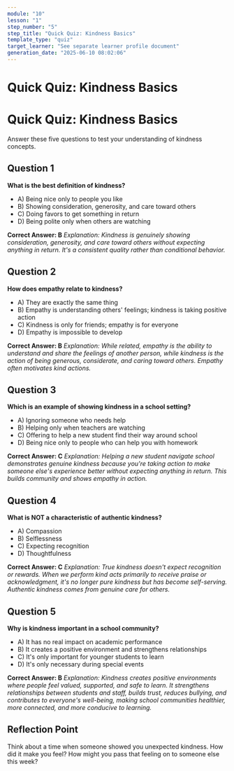 ```yaml
---
module: "10"
lesson: "1"
step_number: "5"
step_title: "Quick Quiz: Kindness Basics"
template_type: "quiz"
target_learner: "See separate learner profile document"
generation_date: "2025-06-10 08:02:06"
---
```


# Quick Quiz: Kindness Basics

# Quick Quiz: Kindness Basics

Answer these five questions to test your understanding of kindness concepts.

## Question 1
**What is the best definition of kindness?**
- A) Being nice only to people you like
- B) Showing consideration, generosity, and care toward others
- C) Doing favors to get something in return
- D) Being polite only when others are watching

**Correct Answer: B**
*Explanation: Kindness is genuinely showing consideration, generosity, and care toward others without expecting anything in return. It's a consistent quality rather than conditional behavior.*

## Question 2
**How does empathy relate to kindness?**
- A) They are exactly the same thing
- B) Empathy is understanding others' feelings; kindness is taking positive action
- C) Kindness is only for friends; empathy is for everyone
- D) Empathy is impossible to develop

**Correct Answer: B**
*Explanation: While related, empathy is the ability to understand and share the feelings of another person, while kindness is the action of being generous, considerate, and caring toward others. Empathy often motivates kind actions.*

## Question 3
**Which is an example of showing kindness in a school setting?**
- A) Ignoring someone who needs help
- B) Helping only when teachers are watching
- C) Offering to help a new student find their way around school
- D) Being nice only to people who can help you with homework

**Correct Answer: C**
*Explanation: Helping a new student navigate school demonstrates genuine kindness because you're taking action to make someone else's experience better without expecting anything in return. This builds community and shows empathy in action.*

## Question 4
**What is NOT a characteristic of authentic kindness?**
- A) Compassion
- B) Selflessness
- C) Expecting recognition
- D) Thoughtfulness

**Correct Answer: C**
*Explanation: True kindness doesn't expect recognition or rewards. When we perform kind acts primarily to receive praise or acknowledgment, it's no longer pure kindness but has become self-serving. Authentic kindness comes from genuine care for others.*

## Question 5
**Why is kindness important in a school community?**
- A) It has no real impact on academic performance
- B) It creates a positive environment and strengthens relationships
- C) It's only important for younger students to learn
- D) It's only necessary during special events

**Correct Answer: B**
*Explanation: Kindness creates positive environments where people feel valued, supported, and safe to learn. It strengthens relationships between students and staff, builds trust, reduces bullying, and contributes to everyone's well-being, making school communities healthier, more connected, and more conducive to learning.*

## Reflection Point
Think about a time when someone showed you unexpected kindness. How did it make you feel? How might you pass that feeling on to someone else this week?